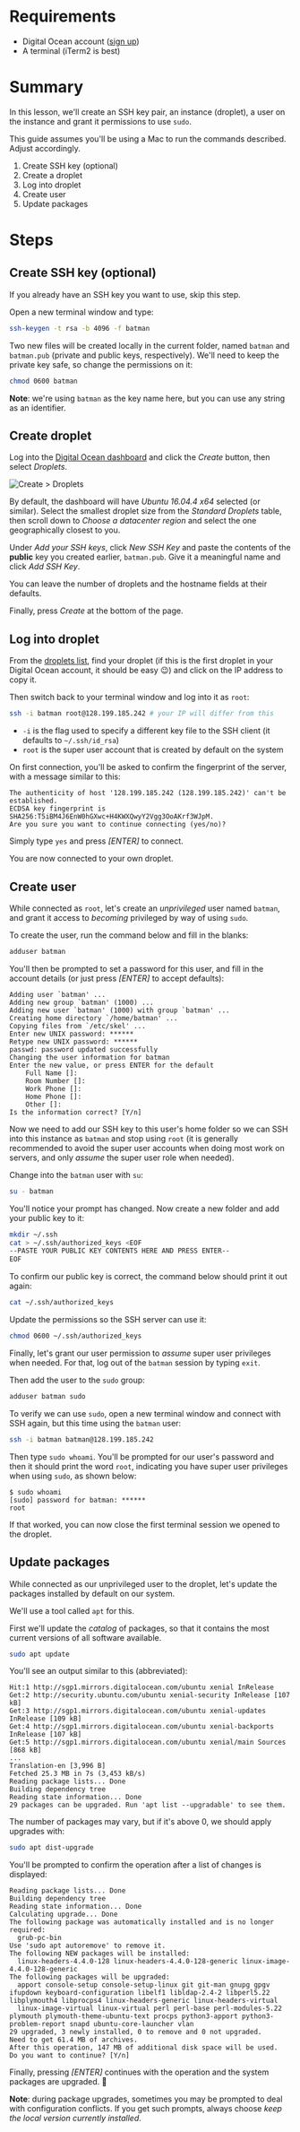 # Requirements
- Digital Ocean account ([sign up](https://m.do.co/c/94e5e51e1a59))
- A terminal (iTerm2 is best)

# Summary
In this lesson, we'll create an SSH key pair, an instance (droplet), a user on the instance and grant it permissions to use `sudo`.

This guide assumes you'll be using a Mac to run the commands described. Adjust accordingly.

1. Create SSH key (optional)
2. Create a droplet
3. Log into droplet
4. Create user
4. Update packages

# Steps

## Create SSH key (optional)
If you already have an SSH key you want to use, skip this step.

Open a new terminal window and type:

```sh
ssh-keygen -t rsa -b 4096 -f batman
```

Two new files will be created locally in the current folder, named `batman` and
`batman.pub` (private and public keys, respectively). We'll need to keep the private key safe, so change the permissions on it:

```sh
chmod 0600 batman
```

**Note**: we're using `batman` as the key name here, but you can use any string as an identifier.

## Create droplet
Log into the [Digital Ocean dashboard](https://cloud.digitalocean.com) and click the _Create_ button, then select _Droplets_.

![Create > Droplets](01-create-droplet.png)

By default, the dashboard will have _Ubuntu 16.04.4 x64_ selected (or similar). Select the smallest droplet size from the _Standard Droplets_ table, then scroll down to _Choose a datacenter region_ and select the one geographically closest to you.

Under _Add your SSH keys_, click _New SSH Key_ and paste the contents of the **public** key you created earlier, `batman.pub`. Give it a meaningful name and click _Add SSH Key_.

You can leave the number of droplets and the hostname fields at their defaults.

Finally, press _Create_ at the bottom of the page.

## Log into droplet
From the [droplets list](https://cloud.digitalocean.com/droplets), find your droplet (if this is the first droplet in your Digital Ocean account, it should be easy 😉) and click on the IP address to copy it.

Then switch back to your terminal window and log into it as `root`:

```sh
ssh -i batman root@128.199.185.242 # your IP will differ from this
```
- `-i` is the flag used to specify a different key file to the SSH client (it defaults to `~/.ssh/id_rsa`)
- `root` is the super user account that is created by default on the system

On first connection, you'll be asked to confirm the fingerprint of the server, with a message similar to this:

```
The authenticity of host '128.199.185.242 (128.199.185.242)' can't be established.
ECDSA key fingerprint is SHA256:T5iBM4J6EnW0hGXwc+H4KWXQwyY2Vgg3OoAKrf3WJpM.
Are you sure you want to continue connecting (yes/no)?
```

Simply type `yes` and press _[ENTER]_ to connect.

You are now connected to your own droplet.

## Create user
While connected as `root`, let's create an _unprivileged_ user named `batman`, and grant it access to _becoming_ privileged by way of using `sudo`.

To create the user, run the command below and fill in the blanks:

```sh
adduser batman
```

You'll then be prompted to set a password for this user, and fill in the account details (or just press _[ENTER]_ to accept defaults):

```
Adding user `batman' ...
Adding new group `batman' (1000) ...
Adding new user `batman' (1000) with group `batman' ...
Creating home directory `/home/batman' ...
Copying files from `/etc/skel' ...
Enter new UNIX password: ******
Retype new UNIX password: ******
passwd: password updated successfully
Changing the user information for batman
Enter the new value, or press ENTER for the default
	Full Name []:
	Room Number []:
	Work Phone []:
	Home Phone []:
	Other []:
Is the information correct? [Y/n]
```

Now we need to add our SSH key to this user's home folder so we can SSH into this
instance as `batman` and stop using `root` (it is generally recommended to avoid
the super user accounts when doing most work on servers, and only _assume_ the
super user role when needed).

Change into the `batman` user with `su`:

```sh
su - batman
```

You'll notice your prompt has changed. Now create a new folder and add your
public key to it:

```sh
mkdir ~/.ssh
cat > ~/.ssh/authorized_keys <EOF
--PASTE YOUR PUBLIC KEY CONTENTS HERE AND PRESS ENTER--
EOF
```

To confirm our public key is correct, the command below should print it out
again:

```sh
cat ~/.ssh/authorized_keys
```

Update the permissions so the SSH server can use it:

```sh
chmod 0600 ~/.ssh/authorized_keys
```

Finally, let's grant our user permission to _assume_ super user privileges when
needed. For that, log out of the `batman` session by typing `exit`.

Then add the user to the `sudo` group:

```sh
adduser batman sudo
```

To verify we can use `sudo`, open a new terminal window and connect with SSH again, but this time using the `batman` user:

```sh
ssh -i batman batman@128.199.185.242
```

Then type `sudo whoami`. You'll be prompted for our user's password and then it
should print the word `root`, indicating you have super user privileges when using `sudo`, as shown below:

```
$ sudo whoami
[sudo] password for batman: ******
root
```

If that worked, you can now close the first terminal session we opened to the droplet.

## Update packages
While connected as our unprivileged user to the droplet, let's update the
packages installed by default on our system.

We'll use a tool called `apt` for this.

First we'll update the _catalog_ of packages, so that it contains the most
 current versions of all software available.

```sh
sudo apt update
```

You'll see an output similar to this (abbreviated):

```
Hit:1 http://sgp1.mirrors.digitalocean.com/ubuntu xenial InRelease
Get:2 http://security.ubuntu.com/ubuntu xenial-security InRelease [107 kB]
Get:3 http://sgp1.mirrors.digitalocean.com/ubuntu xenial-updates InRelease [109 kB]
Get:4 http://sgp1.mirrors.digitalocean.com/ubuntu xenial-backports InRelease [107 kB]
Get:5 http://sgp1.mirrors.digitalocean.com/ubuntu xenial/main Sources [868 kB]
...
Translation-en [3,996 B]
Fetched 25.3 MB in 7s (3,453 kB/s)
Reading package lists... Done
Building dependency tree
Reading state information... Done
29 packages can be upgraded. Run 'apt list --upgradable' to see them.
```

The number of packages may vary, but if it's above 0, we should apply upgrades with:

```sh
sudo apt dist-upgrade
```

You'll be prompted to confirm the operation after a list of changes is displayed:

```
Reading package lists... Done
Building dependency tree
Reading state information... Done
Calculating upgrade... Done
The following package was automatically installed and is no longer required:
  grub-pc-bin
Use 'sudo apt autoremove' to remove it.
The following NEW packages will be installed:
  linux-headers-4.4.0-128 linux-headers-4.4.0-128-generic linux-image-4.4.0-128-generic
The following packages will be upgraded:
  apport console-setup console-setup-linux git git-man gnupg gpgv ifupdown keyboard-configuration libelf1 libldap-2.4-2 libperl5.22 libplymouth4 libprocps4 linux-headers-generic linux-headers-virtual
  linux-image-virtual linux-virtual perl perl-base perl-modules-5.22 plymouth plymouth-theme-ubuntu-text procps python3-apport python3-problem-report snapd ubuntu-core-launcher vlan
29 upgraded, 3 newly installed, 0 to remove and 0 not upgraded.
Need to get 61.4 MB of archives.
After this operation, 147 MB of additional disk space will be used.
Do you want to continue? [Y/n]
```

Finally, pressing _[ENTER]_ continues with the operation and the system packages are upgraded. 🎉

**Note**: during package upgrades, sometimes you may be prompted to deal with
configuration conflicts. If you get such prompts, always choose _keep the local
version currently installed_.
